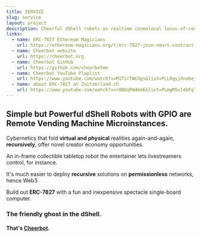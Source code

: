 ```yaml
---
title: SERVICE
slug: service
layout: project
description: Cheerful dShell robots as realtime cosmolocal locus-of-control entertainment.
links:
  - name: ERC-7827 Ethereum Magicians
    url: https://ethereum-magicians.org/t/erc-7827-json-smart-contract-with-value-version-control/21865/4?u=bestape
  - name: Cheerbot website
    url: https://cheerbot.org
  - name: Cheerbot GitHub
    url: https://github.com/cheerbotme
  - name: Cheerbot YouTube Playlist
    url: https://www.youtube.com/watch?v=M1TirTWCOgs&list=PLL0gyjXno6ejvzUw1SOfmKHFN6gPNjHfI&index=7
  - name: about ERC-7827 at Zuitzerland.ch
    url: https://www.youtube.com/watch?v=r8BUqPW4kmE&list=PLmgM5u14bFq71Tpwg5DLje2JQiAfKX3sX&index=2
---
```


## Simple but Powerful dShell Robots with GPIO are Remote Vending Machine Microinstances.

Cybernetics that fold **virtual and physical** realities again-and-again, **recursively**, offer novel creator economy opportunities.

An in-frame collectible tabletop robot the entertainer lets livestreamers control, for instance.

It's much easier to deploy **recursive** solutions on **permissionless** networks, hence Web3.

Build out **ERC-7827** with a fun and inexpensive spectacle single-board computer.

### The friendly ghost in the dShell.

#### That's <ins>Cheerbot</ins>.
